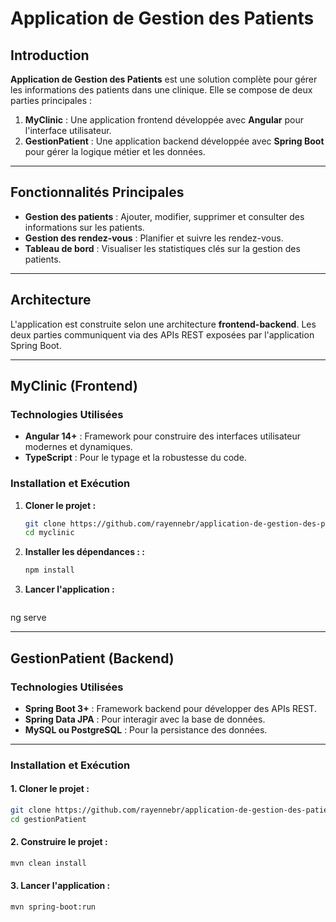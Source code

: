 # Application de Gestion des Patients

## Introduction

**Application de Gestion des Patients** est une solution complète pour gérer les informations des patients dans une clinique. Elle se compose de deux parties principales :

1. **MyClinic** : Une application frontend développée avec **Angular** pour l'interface utilisateur.  
2. **GestionPatient** : Une application backend développée avec **Spring Boot** pour gérer la logique métier et les données.

---

## Fonctionnalités Principales

- **Gestion des patients** : Ajouter, modifier, supprimer et consulter des informations sur les patients.  
- **Gestion des rendez-vous** : Planifier et suivre les rendez-vous.  
- **Tableau de bord** : Visualiser les statistiques clés sur la gestion des patients.  

---

## Architecture

L'application est construite selon une architecture **frontend-backend**. Les deux parties communiquent via des APIs REST exposées par l'application Spring Boot.

---

## MyClinic (Frontend)

### Technologies Utilisées

- **Angular 14+** : Framework pour construire des interfaces utilisateur modernes et dynamiques.  
- **TypeScript** : Pour le typage et la robustesse du code.

### Installation et Exécution

1. **Cloner le projet :**
   ```bash
   git clone https://github.com/rayennebr/application-de-gestion-des-patients.git
   cd myclinic

2. **Installer les dépendances : :**
   ```bash
   npm install

3. **Lancer l'application :**
   ```bash
  ng serve

---
## GestionPatient (Backend)

### Technologies Utilisées

- **Spring Boot 3+** : Framework backend pour développer des APIs REST.  
- **Spring Data JPA** : Pour interagir avec la base de données.  
- **MySQL ou PostgreSQL** : Pour la persistance des données.  

---

### Installation et Exécution

#### 1. Cloner le projet :

```bash
git clone https://github.com/rayennebr/application-de-gestion-des-patients.git
cd gestionPatient
```

#### 2. Construire le projet :

```bash
mvn clean install
```

#### 3. Lancer l'application :

```bash
mvn spring-boot:run
```

